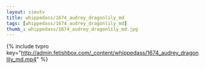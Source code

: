 ```yaml
--- 
layout: sieutv
title: whippedass/1674_audrey_dragonlily_md
tags: [whippedass/1674_audrey_dragonlily_md]
thumb_: whippedass/1674_audrey_dragonlily_md.jpg
---
```

{% include tvpro key="http://admin.fetishbox.com/_content/whippedass/1674_audrey_dragonlily_md.mp4" %} 
